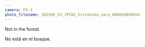 ```yaml
---
camera: FX-3
photo_filename: 202505_CO_JPCN1_hiroshima_nara_000020050024
---
```


Not in the forest.

No está en el bosque.

